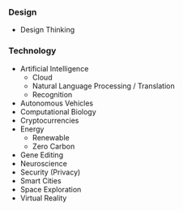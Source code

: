 ### Design
* Design Thinking

### Technology
* Artificial Intelligence
    * Cloud
    * Natural Language Processing / Translation
    * Recognition
* Autonomous Vehicles
* Computational Biology
* Cryptocurrencies
* Energy
    * Renewable
    * Zero Carbon
* Gene Editing
* Neuroscience
* Security (Privacy)
* Smart Cities
* Space Exploration
* Virtual Reality
